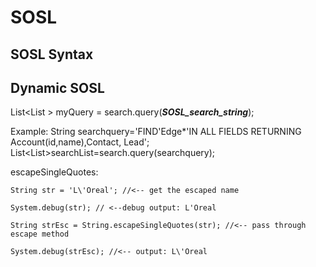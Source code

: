# SOSL

## SOSL Syntax

## Dynamic SOSL

  List<List <sObject>> myQuery = search.query(***SOSL_search_string***);
  
  Example:
  String searchquery='FIND\'Edge*\'IN ALL FIELDS RETURNING Account(id,name),Contact, Lead'; 
  List<List<SObject>>searchList=search.query(searchquery);        



escapeSingleQuotes:
```
String str = 'L\'Oreal'; //<-- get the escaped name

System.debug(str); // <--debug output: L'Oreal

String strEsc = String.escapeSingleQuotes(str); //<-- pass through escape method

System.debug(strEsc); //<-- output: L\'Oreal
```
